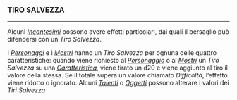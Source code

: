### TIRO SALVEZZA
---

Alcuni [*Incantesimi*](..\magia.md) possono avere effetti particolari, dai quali il bersaglio può difendersi con un *Tiro Salvezza*.

I [*Personaggi*](personaggio.md) e i [*Mostri*](mostri.md) hanno un *Tiro Salvezza* per ognuna delle quattro caratteristiche: quando viene richiesto al [*Personaggio*](personaggio.md) o ai [*Mostri*](mostri.md)  un *Tiro Salvezza* su una [*Caratteristica*](personaggio/caratteristiche.md), viene tirato un d20 e viene aggiunto al tiro il valore della stessa. Se il totale supera un valore chiamato *Difficoltà*, l’effetto viene ridotto o ignorato. Alcuni [*Talenti*](personaggio/talenti.md) o [*Oggetti*](oggetti.md) possono alterare i valori dei *Tiri Salvezza*